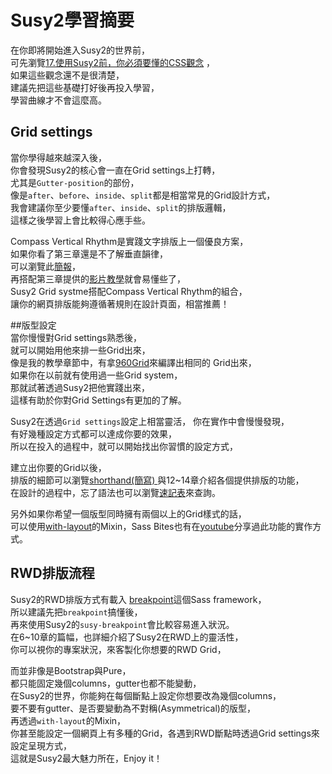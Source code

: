 # Susy2學習摘要 
在你即將開始進入Susy2的世界前，  
可先瀏覽<a href="https://github.com/gonsakon/Learn-Sass-in-90-days/blob/master/docs/susy2/17.%E4%BD%BF%E7%94%A8Susy2%E5%89%8D%EF%BC%8C%E4%BD%A0%E5%BF%85%E9%A0%88%E8%A6%81%E6%87%82%E7%9A%84CSS%E8%A7%80%E5%BF%B5.markdown" target="_bloank">17.使用Susy2前，你必須要懂的CSS觀念</a> ，  
如果這些觀念還不是很清楚，  
建議先把這些基礎打好後再投入學習，  
學習曲線才不會這麼高。  

## Grid settings
當你學得越來越深入後，  
你會發現Susy2的核心會一直在Grid settings上打轉，  
尤其是`Gutter-position`的部份，  
像是`after`、`before`、`inside`、`split`都是相當常見的Grid設計方式，  
我會建議你至少要懂`after`、`inside`、`split`的排版邏輯，  
這樣之後學習上會比較得心應手些。  

Compass Vertical Rhythm是實踐文字排版上一個優良方案，  
如果你看了第三章還是不了解垂直韻律，  
可以瀏覽此<a href="http://www.slideshare.net/sfismy/vertical-rhythm" target="_blank">簡報</a>，  
再搭配第三章提供的<a href="https://www.youtube.com/watch?v=O3g9DK6DQS0&feature=youtu.be" target="_blank">影片教學</a>就會易懂些了，  
Susy2 Grid systme搭配Compass Vertical Rhythm的組合，  
讓你的網頁排版能夠遵循著規則在設計頁面，相當推薦！  

##版型設定  
當你慢慢對Grid settings熟悉後，  
就可以開始用他來排一些Grid出來，  
像是我的教學章節中，有拿<a href="https://github.com/gonsakon/Learn-Sass-in-90-days/blob/master/docs/susy2/4.markdown">960Grid</a>來編譯出相同的
Grid出來，   
如果你在以前就有使用過一些Grid system，  
那就試著透過Susy2把他實踐出來，  
這樣有助於你對Grid Settings有更加的了解。  

Susy2在透過`Grid settings`設定上相當靈活，
你在實作中會慢慢發現，  
有好幾種設定方式都可以達成你要的效果，  
所以在投入的過程中，就可以開始找出你習慣的設定方式，  

建立出你要的Grid以後，  
排版的細節可以瀏覽<a href="https://github.com/gonsakon/Learn-Sass-in-90-days/blob/master/docs/susy2/11.shorthand(%E7%B0%A1%E5%AF%AB).markdown" target="_blank">shorthand(簡寫)
</a>與12~14章介紹各個提供排版的功能，  
在設計的過程中，忘了語法也可以瀏覽<a href="https://github.com/gonsakon/Learn-Sass-in-90-days/blob/master/docs/susy2/15.Susy2%20%E8%AA%9E%E6%B3%95%E9%80%9F%E8%A8%98%E8%A1%A8.markdown" target="_blank">速記表</a>來查詢。

另外如果你希望一個版型同時擁有兩個以上的Grid樣式的話，  
可以使用<a href="https://github.com/gonsakon/Learn-Sass-in-90-days/blob/master/docs/susy2/9.%E4%BD%BF%E7%94%A8with%20layout%E8%AE%93%E7%89%88%E5%9E%8B%E5%90%8C%E6%99%82%E5%AD%98%E5%9C%A8%E5%85%A9%E7%A8%AE%E4%BB%A5%E4%B8%8A%E7%9A%84Grid.markdown">with-layout</a>的Mixin，Sass Bites也有在<a href="https://www.youtube.com/watch?v=rBKfH8UTn7w" target="_blank">youtube</a>分享過此功能的實作方式。


## RWD排版流程
Susy2的RWD排版方式有載入 <a href="http://breakpoint-sass.com/" target="_blank">breakpoint</a>這個Sass framework，  
所以建議先把`breakpoint`搞懂後，  
再來使用Susy2的`susy-breakpoint`會比較容易進入狀況。  
在6~10章的篇幅，也詳細介紹了Susy2在RWD上的靈活性，  
你可以視你的專案狀況，來客製化你想要的RWD Grid，  

而並非像是Bootstrap與Pure，  
都只能固定幾個columns，gutter也都不能變動，  
在Susy2的世界，你能夠在每個斷點上設定你想要改為幾個columns，  
要不要有gutter、是否要變動為不對稱(Asymmetrical)的版型，  
再透過`with-layout`的Mixin，  
你甚至能設定一個網頁上有多種的Grid，各遇到RWD斷點時透過Grid settings來設定呈現方式，  
這就是Susy2最大魅力所在，Enjoy it！
 



